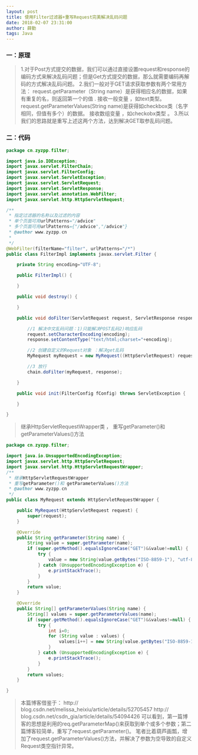 ```yaml
---
layout: post
title: 使用Filter过滤器+重写Request完美解决乱码问题
date: 2018-02-07 23:31:00
author: 薛勤
tags: Java
---
```

### 一：原理

>  1.对于Post方式提交的数据，我们可以通过直接设置request和response的编码方式来解决乱码问题；但是Get方式提交的数据，那么就需要编码再解码的方式解决乱码问题。
>  2.我们一般对于GET请求获取参数有两个常用方法：   request.getParameter（String name）是获得相应名的数据，如果有重复的名，则返回第一个的值 . 接收一般变量 ，如text类型。   request.getParameterValues(String name)是获得如checkbox类（名字相同，但值有多个）的数据。 接收数组变量 ，如checkobx类型 。
>  3.所以我们的思路就是重写上述这两个方法，达到解决GET取参乱码问题。

### 二：代码

```java
package cn.zyzpp.filter;

import java.io.IOException;
import javax.servlet.FilterChain;
import javax.servlet.FilterConfig;
import javax.servlet.ServletException;
import javax.servlet.ServletRequest;
import javax.servlet.ServletResponse;
import javax.servlet.annotation.WebFilter;
import javax.servlet.http.HttpServletRequest;

/**
 * 指定过滤器的名称以及过滤的内容
 * 单个页面可用urlPatterns="/advice"
 * 多个页面可用urlPatterns={"/advice","/advice"}
 * @author www.zyzpp.cn
 *
 */
@WebFilter(filterName="filter", urlPatterns="/*")
public class FilterImpl implements javax.servlet.Filter {

    private String encoding="UTF-8";

    public FilterImpl() {

    }

    public void destroy() {

    }

    public void doFilter(ServletRequest request, ServletResponse response, FilterChain chain) throws IOException, ServletException {   

        //1 解决中文乱码问题：1)只能解决POST乱码2)响应乱码
        request.setCharacterEncoding(encoding);
        response.setContentType("text/html;charset="+encoding);  

        //2 创建自定义的Request对象 ：解决get乱码
        MyRequest myRequest = new MyRequest((HttpServletRequest) request);  

        //3 放行  
        chain.doFilter(myRequest, response);  

    }

    public void init(FilterConfig fConfig) throws ServletException {

    }

}
```

> 继承HttpServletRequestWrapper类 ， 重写getParameter()和 getParameterValues()方法

```java
package cn.zyzpp.filter;

import java.io.UnsupportedEncodingException;
import javax.servlet.http.HttpServletRequest;
import javax.servlet.http.HttpServletRequestWrapper;
/**
 * 继承HttpServletRequestWrapper
 * 重写getParameter()和 getParameterValues()方法
 * @author www.zyzpp.cn
 */
public class MyRequest extends HttpServletRequestWrapper {

    public MyRequest(HttpServletRequest request) {
        super(request);
    }

    @Override
    public String getParameter(String name) {
        String value = super.getParameter(name);
        if (super.getMethod().equalsIgnoreCase("GET")&&value!=null) {
            try {
                value = new String(value.getBytes("ISO-8859-1"), "utf-8");
            } catch (UnsupportedEncodingException e) {
                e.printStackTrace();
            }
        }
        return value;
    }

    @Override
    public String[] getParameterValues(String name) {
        String[] values = super.getParameterValues(name);
        if (super.getMethod().equalsIgnoreCase("GET")&&values!=null) {
            try {
                int i=0;
                for (String value : values) {
                    values[i++] = new String(value.getBytes("ISO-8859-1"), "utf-8");
                }   
            } catch (UnsupportedEncodingException e) {
                e.printStackTrace();
            }
        }
        return values;
    }

}
```

>  本篇博客借鉴于： 
>  http:// blog.csdn.net/melissa_heixiu/article/details/52705457 
>  http:// blog.csdn.net/csdn_gia/article/details/54094426 
>  可以看到，第一篇博客的思想是利用的req.getParameterMap()来获取到单个或多个参数；第二篇博客较简单，重写了request.getParameter()。 
>  笔者比着葫芦画瓢，增加了request.getParameterValues()方法，并解决了参数为空导致的自定义Request类空指针异常。